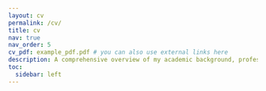 ```yaml
---
layout: cv
permalink: /cv/
title: cv
nav: true
nav_order: 5
cv_pdf: example_pdf.pdf # you can also use external links here
description: A comprehensive overview of my academic background, professional experience, technical skills, and achievements. My CV reflects my journey in deep learning, data science, and robotics, highlighting my contributions to research and education in electrical engineering and computer science.
toc:
  sidebar: left
---
```

